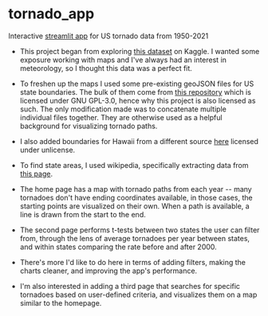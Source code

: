 # tornado_app
Interactive [streamlit app](https://us-tornado-app.streamlit.app/) for US tornado data from 1950-2021

- This project began from exploring [this dataset](https://www.kaggle.com/datasets/danbraswell/us-tornado-dataset-1950-2021) on Kaggle. I wanted some exposure working with maps and I've always had an interest in meteorology, so I thought this data was a perfect fit. 

- To freshen up the maps I used some pre-existing geoJSON files for US state boundaries. The bulk of them come from [this repository](https://github.com/georgique/world-geojson) which is licensed under GNU GPL-3.0, hence why this project is also licensed as such. The only modification made was to concatenate multiple individual files together. They are otherwise used as a helpful background for visualizing tornado paths.

- I also added boundaries for Hawaii from a different source [here](https://github.com/johan/world.geo.json) licensed under unlicense.

- To find state areas, I used wikipedia, specifically extracting data from [this page](https://en.wikipedia.org/wiki/List_of_U.S._states_and_territories_by_area).

- The home page has a map with tornado paths from each year -- many tornadoes don't have ending coordinates available, in those cases, the starting points are visualized on their own. When a path is available, a line is drawn from the start to the end.

- The second page performs t-tests between two states the user can filter from, through the lens of average tornadoes per year between states, and within states comparing the rate before and after 2000.

- There's more I'd like to do here in terms of adding filters, making the charts cleaner, and improving the app's performance.

- I'm also interested in adding a third page that searches for specific tornadoes based on user-defined criteria, and visualizes them on a map similar to the homepage.  
